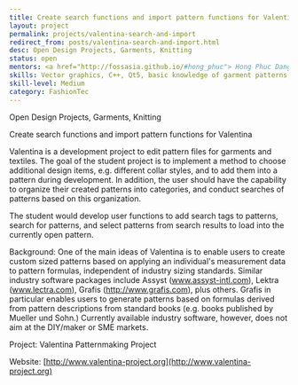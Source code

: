 ```yaml
---
title: Create search functions and import pattern functions for Valentina
layout: project
permalink: projects/valentina-search-and-import
redirect_from: posts/valentina-search-and-import.html
desc: Open Design Projects, Garments, Knitting
status: open
mentors: <a href="http://fossasia.github.io/#hong_phuc"> Hong Phuc Dang</a> to be announced
skills: Vector graphics, C++, Qt5, basic knowledge of garment patterns, basic knowledge of generating patterns from formulas
skill-level: Medium
category: FashionTec
---
```

Open Design Projects, Garments, Knitting


Create search functions and import pattern functions for Valentina


Valentina is a development project to edit pattern files for garments and textiles. The goal of the student project is to implement a method to choose additional design items, e.g. different collar styles, and to add them into a pattern during development.  In addition, the user should have the capability to organize their created patterns into categories, and conduct searches of patterns based on this organization. 

The student would develop user functions to add search tags to patterns, search for patterns, and select patterns from search results to load into the currently open pattern.

Background: One of the main ideas of Valentina is to enable users to create custom sized patterns based on applying an individual's measurement data to pattern formulas, independent of industry sizing standards. Similar industry software packages include Assyst (www.assyst-intl.com), Lektra (www.lectra.com), Grafis (http://www.grafis.com), plus others. Grafis in particular enables users to generate patterns based on formulas derived from pattern descriptions from standard books (e.g. books published by Mueller und Sohn.) Currently available industry software, however, does not aim at the DIY/maker or SME markets.

Project: Valentina Patternmaking Project

Website: [http://www.valentina-project.org](http://www.valentina-project.org)

